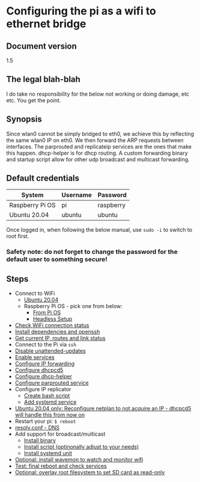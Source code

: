 # Configuring the pi as a wifi to ethernet bridge

## Document version

1.5

## The legal blah-blah

I do take no responsibility for the below not working or doing damage, etc etc. You get the point.

## Synopsis

Since wlan0 cannot be simply bridged to eth0, we achieve this by reflecting the same wlan0 IP on eth0. We then forward the ARP requests between interfaces. The parprouted and replicateip services are the ones that make this happen. dhcp-helper is for dhcp routing. A custom forwarding binary and startup script allow for other udp broadcast and multicast forwarding.

## Default credentials

System | Username | Password
--- | --- | ---
Raspberry Pi OS | pi | raspberry
Ubuntu 20.04 | ubuntu | ubuntu

Once logged in, when following the below manual, use `sudo -i` to switch to root first.

### Safety note: do not forget to change the password for the default user to something secure!

## Steps

- Connect to WiFi
  - [Ubuntu 20.04](steps/connect-wifi-ubuntu.md)
  - Raspberry Pi OS - pick one from below:
    - [From Pi OS](steps/connect-wifi-rpi.md)
    - [Headless Setup](steps/headless.md)
- [Check WiFi connection status](steps/check-wifi-stat.md)
- [Install dependencies and openssh](steps/install-deps.md)
- [Get current IP, routes and link status](steps/get-ip.md)
- Connect to the Pi via `ssh`
- [Disable unattended-updates](steps/disable-unattended.md)
- [Enable services](steps/enable-srv.md)
- [Configure IP forwarding](steps/conf-ip-fwd.md)
- [Configure dhcpcd5](steps/dhcpcd5.md)
- [Configure dhcp-helper](steps/dhcp-helper.md)
- [Configure parprouted service](steps/conf-parprouted.md)
- Configure IP replicator
  - [Create bash script](steps/ip-repl-bash.md)
  - [Add systemd service](steps/ip-repl-systemd.md)
- [Ubuntu 20.04 only: Reconfigure netplan to not acquire an IP - dhcpcd5 will handle this from now on](steps/ubuntu-reconf-netplan.md)
- Restart your pi: `$ reboot`
- [resolv.conf - DNS](steps/resolvconf.md)
- Add support for broadcast/multicast
  - [Install binary](steps/udprelay-inst-binary.md)
  - [Install script (optinonally adjust to your needs)](steps/udprelay-inst-script.md)
  - [Install systemd unit](steps/udprelay-inst-systemd.md)
- [Optional: install wavemon to watch and monitor wifi](steps/wavemon.md)
- [Test: final reboot and check services](steps/test.md)
- [Optional: overlay root filesystem to set SD card as read-only](steps/overlayroot.md)
